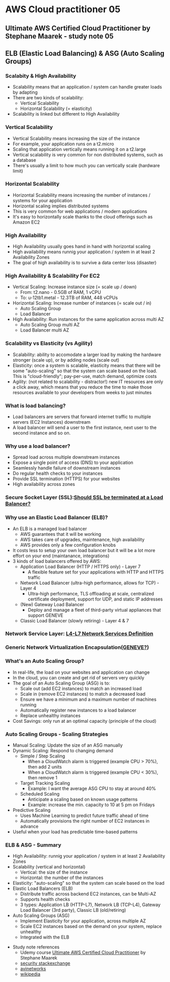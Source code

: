 # AWS Cloud practitioner 05

## Ultimate AWS Certified Cloud Practitioner by Stephane Maarek - study note 05

## ELB (Elastic Load Balancing) & ASG (Auto Scaling Groups)

### Scalabity & High Availability
* Scalability means that an application / system can handle greater loads by adapting
* There are two kinds of scalability:
  * Vertical Scalability
  * Horizontal Scalability (= elasticity)
* Scalability is linked but different to High Availability

### Vertical Scalability
* Vertical Scalability means increasing the size of the instance
* For example, your application runs on a t2.micro
* Scaling that application vertically means running it on a t2.large
* Vertical scalability is very common for non distributed systems, such as a database
* There's usually a limit to how much you can vertically scale (hardware limit)

### Horizontal Scalability
* Horizontal Scalability means increasing the number of instances / systems for your application
* Horizontal scaling implies distributed systems
* This is very common for web applications / modern applications
* It's easy to horizontally scale thanks to the cloud offerings such as Amazon EC2

### High Availability
* High Availability usually goes hand in hand with horizontal scaling
* High availability means runnig your application / system in at least 2 Availability Zones
* The goal of high availability is to survive a data center loss (disaster)

### High Availability & Scalability For EC2
* Vertical Scaling: Increase instance size (= scale up / down)
  * From: t2.nano - 0.5GB of RAM, 1 vCPU
  * To: u-12tb1.metal - 12.3TB of RAM, 448 vCPUs
* Horizontal Scaling: Increase number of instances (= scale out / in)
  * Auto Scaling Group
  * Load Balancer
* High Availability: Run instances for the same application across multi AZ
  * Auto Scaling Group multi AZ
  * Load Balancer multi AZ

### Scalability vs Elasticity (vs Agility)
* Scalability: ability to accomodate a larger load by making the hardware stronger (scale up), or by adding nodes (scale out)
* Elasticity: once a system is scalable, elasticity means that there will be some "auto-scaling" so that the system can scale based on the load. This is "cloud-friendly"; pay-per-use, match demand, optimize costs
* Agility: (not related to scalability - distractor!) new IT resources are only a click away, which means that you reduce the time to make those resources available to your developers from weeks to just minutes

### What is load balancing?
* Load balancers are servers that forward internet traffic to multiple servers (EC2 Instances) downstream
* A load balancer will send a user to the first instance, next user to the second instance and so on.

### Why use a load balancer?
* Spread load across multiple downstream instances
* Expose a single point of access (DNS) to your application
* Seamlessly handle failure of downstream instances
* Do regular health checks to your instances
* Provide SSL termination (HTTPS) for your websites
* High availability across zones

### Secure Socket Layer (SSL):[Should SSL be terminated at a Load Balancer?](https://security.stackexchange.com/questions/30403/should-ssl-be-terminated-at-a-load-balancer)

### Why use an Elastic Load Balancer (ELB)?
* An ELB is a managed load balancer
  * AWS guarantees that it will be working
  * AWS takes care of upgrades, maintenance, high availability
  * AWS provides only a few configuration knobs
* It costs less to setup your own load balancer but it will be a lot more effort on your end (maintanance, integrations)
* 3 kinds of load balancers offered by AWS:
  * Application Load Balancer (HTTP / HTTPS only) - Layer 7
    * A flexible feature set for your applications with HTTP and HTTPS traffic
  * Network Load Balancer (ultra-high performance, allows for TCP) - Layer 4
    * Ultra-high performance, TLS offloading at scale, centralized certificate deployment, support for UDP, and static IP addresses
  * (New) Gateway Load Balancer
    * Deploy and manage a fleet of third-party virtual appliances that support GENEVE
  * Classic Load Balancer (slowly retiring) - Layer 4 & 7

### Network Service Layer: [L4-L7 Network Services Definition](https://avinetworks.com/glossary/l4-l7-network-services/)  

### Generic Network Virtualization Encapsulation([GENEVE?](https://en.wikipedia.org/wiki/Generic_Network_Virtualization_Encapsulation))

### What's an Auto Scaling Group?
* In real-life, the load on your websites and application can change
* In the cloud, you can create and get rid of servers very quickly
* The goal of an Auto Scaling Group (ASG) is to:
  * Scale out (add EC2 instances) to match an increased load
  * Scale in (remove EC2 instances) to match a decreased load
  * Ensure we have a minimum and a maximum number of machines running
  * Automatically register new instances to a load balancer
  * Replace unhealthy instances
* Cost Savings: only run at an optimal capacity (principle of the cloud)

### Auto Scaling Groups - Scaling Strategies
* Manual Scaling: Update the size of an ASG manually
* Dynamic Scaling: Respond to changing demand
  * Simple / Step Scaling
    * When a CloudWatch alarm is triggered (example CPU > 70%), then add 2 units
    * When a CloudWatch alarm is triggered (example CPU < 30%), then remove 1
  * Target Tracking Scaling
    * Example: I want the average ASG CPU to stay at around 40%
  * Scheduled Scaling
    * Anticipate a scaling based on known usage patterns
    * Example: increase the min. capacity to 10 at 5 pm on Fridays
* Predictive Scaling
  * Uses Machine Learning to predict future traffic ahead of time
  * Automatically provisions the right number of EC2 instances in advance
* Useful when your load has predictable time-based patterns

### ELB & ASG - Summary
* High Availability: runnig your application / system in at least 2 Availability Zones
* Scalability (vertical and horizontal)
  * Vertical: the size of the instance
  * Horizontal: the number of the instances
* Elasticity: "auto-scaling" so that the system can scale based on the load
* Elastic Load Balancers (ELB)
  * Distribute traffic across backend EC2 instances, can be Multi-AZ
  * Supports health checks
  * 3 types: Application LB (HTTP-L7), Network LB (TCP-L4), Gateway Load Balancer (3rd party), Classic LB (old/retiring)
* Auto Scaling Groups (ASG)
  * Implement Elasticity for your application, across multiple AZ
  * Scale EC2 instances based on the demand on your system, replace unhealthy
  * Integrated with the ELB

- Study note references
  - Udemy course [Ultimate AWS Certified Cloud Practitioner](https://www.udemy.com/course/aws-certified-cloud-practitioner-new/) by Stephane Maarek
  - [security stackexchange](https://security.stackexchange.com/questions/30403/should-ssl-be-terminated-at-a-load-balancer)
  - [avinetworks](https://avinetworks.com/glossary/l4-l7-network-services/)
  - [wikipedia](https://en.wikipedia.org/wiki/Generic_Network_Virtualization_Encapsulation)

